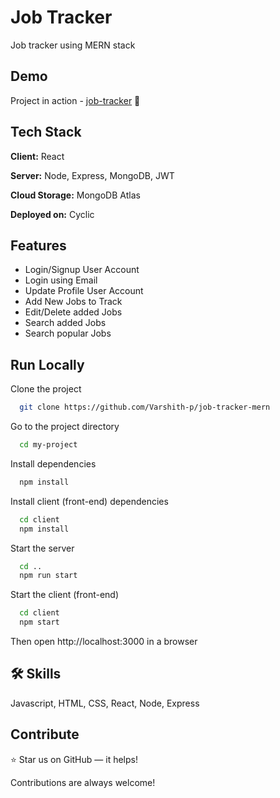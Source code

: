 # Job Tracker

Job tracker using MERN stack

## Demo

Project in action - [job-tracker](https://job-tracker-mern.cyclic.app) 🚀

## Tech Stack

**Client:** React

**Server:** Node, Express, MongoDB, JWT

**Cloud Storage:** MongoDB Atlas

**Deployed on:** Cyclic

## Features

- Login/Signup User Account
- Login using Email
- Update Profile User Account
- Add New Jobs to Track
- Edit/Delete added Jobs
- Search added Jobs
- Search popular Jobs

## Run Locally

Clone the project

```bash
  git clone https://github.com/Varshith-p/job-tracker-mern
```

Go to the project directory

```bash
  cd my-project
```

Install dependencies

```bash
  npm install
```

Install client (front-end) dependencies

```bash
  cd client
  npm install
```

Start the server

```bash
  cd ..
  npm run start
```

Start the client (front-end)

```bash
  cd client
  npm start
```

Then open http://localhost:3000 in a browser

## 🛠 Skills

Javascript, HTML, CSS, React, Node, Express

## Contribute

⭐ Star us on GitHub — it helps!

Contributions are always welcome!
